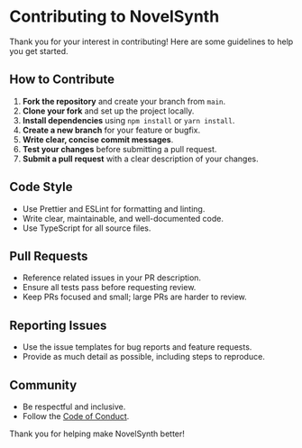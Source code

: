 # Contributing to NovelSynth

Thank you for your interest in contributing! Here are some guidelines to help you get started.

## How to Contribute

1. **Fork the repository** and create your branch from `main`.
2. **Clone your fork** and set up the project locally.
3. **Install dependencies** using `npm install` or `yarn install`.
4. **Create a new branch** for your feature or bugfix.
5. **Write clear, concise commit messages**.
6. **Test your changes** before submitting a pull request.
7. **Submit a pull request** with a clear description of your changes.

## Code Style
- Use Prettier and ESLint for formatting and linting.
- Write clear, maintainable, and well-documented code.
- Use TypeScript for all source files.

## Pull Requests
- Reference related issues in your PR description.
- Ensure all tests pass before requesting review.
- Keep PRs focused and small; large PRs are harder to review.

## Reporting Issues
- Use the issue templates for bug reports and feature requests.
- Provide as much detail as possible, including steps to reproduce.

## Community
- Be respectful and inclusive.
- Follow the [Code of Conduct](https://github.com/LifeExperimentalist/novelsynth/blob/main/CODE_OF_CONDUCT.md).

Thank you for helping make NovelSynth better!